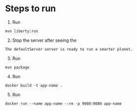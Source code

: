 # Steps to run
1. Run 
```
mvn liberty:run
```
2. Stop the server after seeing the 
```
The defaultServer server is ready to run a smarter planet.
```
3. Run
```
mvn package
```
4. Run
```
docker build -t app-name .
```
5. Run
```
docker run --name app-name --rm -p 9080:9080 app-name
```
